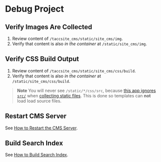 # Debug Project

## Verify Images Are Collected

1. Review content of `/taccsite_cms/static/site_cms/img`.
2. Verify that content is also _in the container_ at `/static/site_cms/img`.

## Verify CSS Build Output

1. Review content of `/taccsite_cms/static/site_cms/css/build`.
2. Verify that content is also _in the container_ at `/static/site_cms/css/build`.

> **Note**
> You will never see `/static/*/css/src`, because [this app ignores `src/`][ignore-src-dirs] when [collecting static files](#collect-static-files). This is done so templates can **not** load load source files.

[ignore-src-dirs]: https://github.com/TACC/Core-CMS/blob/7b62db1/taccsite_cms/django/contrib/staticfiles_custom/apps.py

## Restart CMS Server

See [How to Restart the CMS Server](https://github.com/TACC/Core-CMS/wiki/How-to-Restart-the-CMS-Server).

## Build Search Index

See [How to Build Search Index](https://github.com/TACC/Core-CMS/wiki/How-to-Build-Search-Index).
